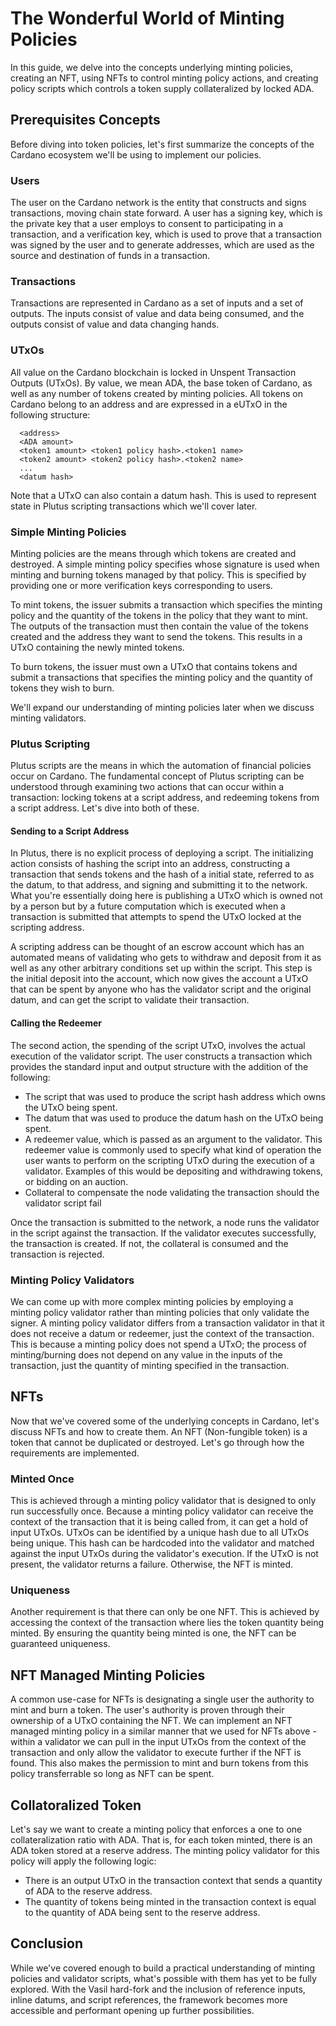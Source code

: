 # The Wonderful World of Minting Policies

In this guide, we delve into the concepts underlying minting policies, creating an NFT, using NFTs to control minting policy actions, and creating policy scripts which controls a token supply collateralized by locked ADA. 

## Prerequisites Concepts

Before diving into token policies, let's first summarize the concepts of the Cardano ecosystem we'll be using to implement our policies.

### Users

The user on the Cardano network is the entity that constructs and signs transactions, moving chain state forward. A user has a signing key, which is the private key that a user employs to consent to participating in a transaction, and a verification key, which is used to prove that a transaction was signed by the user and to generate addresses, which are used as the source and destination of funds in a transaction.

### Transactions

Transactions are represented in Cardano as a set of inputs and a set of outputs. The inputs consist of value and data being consumed, and the outputs consist of value and data changing hands.

### UTxOs

All value on the Cardano blockchain is locked in Unspent Transaction Outputs (UTxOs). By value, we mean ADA, the base token of Cardano, as well as any number of tokens created by minting policies. All tokens on Cardano belong to an address and are expressed in a eUTxO in the following structure:

```
  <address>
  <ADA amount>
  <token1 amount> <token1 policy hash>.<token1 name>
  <token2 amount> <token2 policy hash>.<token2 name>
  ...
  <datum hash>
```

Note that a UTxO can also contain a datum hash. This is used to represent state in Plutus scripting transactions which we'll cover later.

### Simple Minting Policies

Minting policies are the means through which tokens are created and destroyed. A simple minting policy specifies whose signature is used when minting and burning tokens managed by that policy. This is specified by providing one or more verification keys corresponding to users.

To mint tokens, the issuer submits a transaction which specifies the minting policy and the quantity of the tokens in the policy that they want to mint. The outputs of the transaction must then contain the value of the tokens created and the address they want to send the tokens. This results in a UTxO containing the newly minted tokens. 

To burn tokens, the issuer must own a UTxO that contains tokens and submit a transactions that specifies the minting policy and the quantity of tokens they wish to burn.

We'll expand our understanding of minting policies later when we discuss minting validators. 

### Plutus Scripting

Plutus scripts are the means in which the automation of financial policies occur on Cardano. The fundamental concept of Plutus scripting can be understood through examining two actions that can occur within a transaction: locking tokens at a script address, and redeeming tokens from a script address. Let's dive into both of these.

#### Sending to a Script Address
In Plutus, there is no explicit process of deploying a script. The initializing action consists of hashing the script into an address, constructing a transaction that sends tokens and the hash of a initial state, referred to as the datum, to that address, and signing and submitting it to the network. What you're essentially doing here is publishing a UTxO which is owned not by a person but by a future computation which is executed when a transaction is submitted that attempts to spend the UTxO locked at the scripting address. 

A scripting address can be thought of an escrow account which has an automated means of validating who gets to withdraw and deposit from it as well as any other arbitrary conditions set up within the script. This step is the initial deposit into the account, which now gives the account a UTxO that can be spent by anyone who has the validator script and the original datum, and can get the script to validate their transaction.

#### Calling the Redeemer
The second action, the spending of the script UTxO, involves the actual execution of the validator script. The user constructs a transaction which provides the standard input and output structure with the addition of the following:

- The script that was used to produce the script hash address which owns the UTxO being spent.
- The datum that was used to produce the datum hash on the UTxO being spent.
- A redeemer value, which is passed as an argument to the validator. This redeemer value is commonly used to specify what kind of operation the user wants to perform on the scripting UTxO during the execution of a validator. Examples of this would be depositing and withdrawing tokens, or bidding on an auction.
- Collateral to compensate the node validating the transaction should the validator script fail

Once the transaction is submitted to the network, a node runs the validator in the script against the transaction. If the validator executes successfully, the transaction is created. If not, the collateral is consumed and the transaction is rejected.

### Minting Policy Validators
We can come up with more complex minting policies by employing a minting policy validator rather than minting policies that only validate the signer. A minting policy validator differs from a transaction validator in that it does not receive a datum or redeemer, just the context of the transaction. This is because a minting policy does not spend a UTxO; the process of minting/burning does not depend on any value in the inputs of the transaction, just the quantity of minting specified in the transaction.

## NFTs

Now that we've covered some of the underlying concepts in Cardano, let's discuss NFTs and how to create them. An NFT (Non-fungible token) is a token that cannot be duplicated or destroyed. Let's go through how the requirements are implemented.  

### Minted Once

This is achieved through a minting policy validator that is designed to only run successfully once. Because a minting policy validator can receive the context of the transaction that it is being called from, it can get a hold of input UTxOs. UTxOs can be identified by a unique hash due to all UTxOs being unique. This hash can be hardcoded into the validator and matched against the input UTxOs during the validator's execution. If the UTxO is not present, the validator returns a failure. Otherwise, the NFT is minted.

### Uniqueness

Another requirement is that there can only be one NFT. This is achieved by accessing the context of the transaction where lies the token quantity being minted. By ensuring the quantity being minted is one, the NFT can be guaranteed uniqueness.

## NFT Managed Minting Policies

A common use-case for NFTs is designating a single user the authority to mint and burn a token. The user's authority is proven through their ownership of a UTxO containing the NFT. We can implement an NFT managed minting policy in a similar manner that we used for NFTs above - within a validator we can pull in the input UTxOs from the context of the transaction and only allow the validator to execute further if the NFT is found. This also makes the permission to mint and burn tokens from this policy transferrable so long as NFT can be spent.

## Collatoralized Token

Let's say we want to create a minting policy that enforces a one to one collateralization ratio with ADA. That is, for each token minted, there is an ADA token stored at a reserve address. The minting policy validator for this policy will apply the following logic:

- There is an output UTxO in the transaction context that sends a quantity of ADA to the reserve address.
- The quantity of tokens being minted in the transaction context is equal to the quantity of ADA being sent to the reserve address.   

## Conclusion

While we've covered enough to build a practical understanding of minting policies and validator scripts, what's possible with them has yet to be fully explored. With the Vasil hard-fork and the inclusion of reference inputs, inline datums, and script references, the framework becomes more accessible and performant opening up further possibilities.     



<!-- ## Stateful Minting

Let's say we want to have a minting policy that will stop minting after a certain quantity is reached and is only callable by a user who owns a certain NFT, called the issuer NFT. For us to do this, we need a way to track how many tokens have been minted in prior transactions so that we can apply the limit in the minting policy validator. To accomplish this, we'll need the following components.

### State UTxO

To provide state to a minting policy, we'll need a scripting UTxO which records the quantity of tokens that have been minted in the datum and validates  


### NFT UTxOs

The list of input UTxOs in the validator's transaction context must contain the issuer NFT, and a plutus script -->